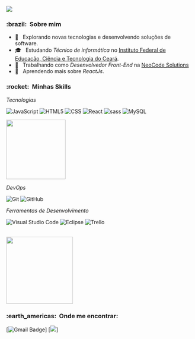![](https://komarev.com/ghpvc/?username=Jpedroaugusto&color=006bed)

<h3> :brazil: &nbsp;Sobre mim </h3>

- 🤔 &nbsp; Explorando novas tecnologias e desenvolvendo soluções de software.
- 🎓 &nbsp; Estudando *Técnico de informática* no <a href="https://ifce.edu.br/">Instituto Federal de Educação, Ciência e Tecnologia do Ceará</a>.
- 💼 &nbsp; Trabalhando como *Desenvolvedor Front-End* na <a href="">NeoCode Solutions</a>
- 🌱 &nbsp; Aprendendo mais sobre *ReactJs*.

<h3> :rocket: &nbsp;Minhas Skills </h3>

*Tecnologias*

   ![JavaScript](https://img.shields.io/badge/-JavaScript-333333?style=flat&logo=javascript)
   ![HTML5](https://img.shields.io/badge/-HTML5-333333?style=flat&logo=HTML5)
   ![CSS](https://img.shields.io/badge/-CSS-333333?style=flat&logo=CSS3&logoColor=1572B6)
   ![React](https://img.shields.io/badge/-React-333333?style=flat&logo=react)
   ![sass](https://img.shields.io/badge/-SASS-333333?style=flat&logo=sass)
   ![MySQL](https://img.shields.io/badge/-MySQL-333333?style=flat&logo=mysql)
  
  <img height="160em" src="https://github-readme-stats.vercel.app/api/top-langs/?username=Jpedroaugusto&layout=compact&langs_count=7&theme=dracula"/>
  
*DevOps*

  ![Git](https://img.shields.io/badge/-Git-333333?style=flat&logo=git)
  ![GitHub](https://img.shields.io/badge/-GitHub-333333?style=flat&logo=github)

*Ferramentas de Desenvolvimento*

  ![Visual Studio Code](https://img.shields.io/badge/-Visual%20Studio%20Code-333333?style=flat&logo=visual-studio-code&logoColor=007ACC)
  ![Eclipse](https://img.shields.io/badge/-Eclipse-333333?style=flat&logo=eclipse-ide&logoColor=2C2255)
  ![Trello](https://img.shields.io/badge/-Trello-333333?style=flat&logo=trello&logoColor=007ACC)

<br/>

<a href="https://github.com/Jpedroaugusto">
  <img height="180em" src="https://github-readme-stats.vercel.app/api?username=Jpedroaugusto&theme=dracula&show_icons=true" />
</a>

<br/>

<h3> :earth_americas: &nbsp;Onde me encontrar: </h3> 

[![Gmail Badge](https://img.shields.io/badge/-pedroaugusto131204@email.com-006bed?style=flat-square&logo=Gmail&logoColor=white&link=mailto:pedroaugusto131204@gmail.com)]
[![]( https://img.shields.io/github/followers/Jpedroaugusto?label=follow&style=social)]
